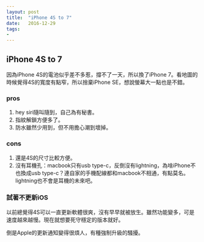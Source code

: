 ```yaml
---
layout: post
title:  "iPhone 4S to 7"
date:   2016-12-29
tags:
-
---
```

## iPhone 4S to 7

因為iPhone 4S的電池似乎差不多惹，撐不了一天，所以換了iPhone 7。看地圖的時候覺得4S的寬度有點窄，所以捨棄iPhone SE，想說螢幕大一點也是不錯。

### pros

1. hey siri隨叫隨到，自己為有秘書。
2. 指紋解鎖方便多了。
3. 防水雖然少用到，但不用擔心潮到壞掉。

### cons

1. 還是4S的尺寸比較方便。
2. 沒有耳機孔：macbook只有usb type-c，反倒沒有lightning，為啥iPhone不也換成usb type-c？連自家的手機配線都和macbook不相通，有點莫名。lightning也不會是耳機的未來吧。

### 試著不更新iOS

以前總覺得4S可以一直更新軟體很爽，沒有早早就被放生。雖然功能變多，可是速度越來越慢。現在就想要死守穩定的版本就好。

倒是Apple的更新通知變得很煩人，有種強制升級的騷擾。